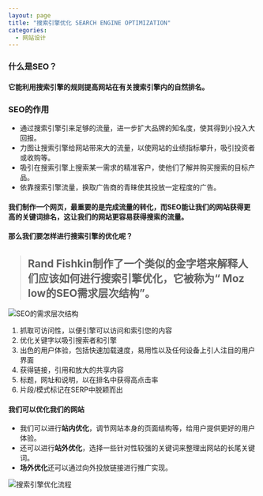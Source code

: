 ```yaml
---
layout: page
title: "搜索引擎优化 SEARCH ENGINE OPTIMIZATION"
categories:
  - 网站设计
---
```


### 什么是SEO？
#### 它能利用搜索引擎的规则提高网站在有关搜索引擎内的自然排名。

### SEO的作用
- 通过搜索引擎引来足够的流量，进一步扩大品牌的知名度，使其得到小投入大回报。
- 力图让搜索引擎给网站带来大的流量，以使网站的业绩指标攀升，吸引投资者或收购等。
- 吸引在搜索引擎上搜索某一需求的精准客户，使他们了解并购买搜索的目标产品。
- 依靠搜索引擎流量，换取广告商的青睐使其投放一定程度的广告。

> 
#### 我们制作一个网页，最重要的是完成流量的转化，而SEO能让我们的网站获得更高的关键词排名，这让我们的网站更容易获得搜索的流量。
#### 那么我们要怎样进行搜索引擎的优化呢？

> ## Rand Fishkin制作了一个类似的金字塔来解释人们应该如何进行搜索引擎优化，它被称为“ Moz low的SEO需求层次结构”。
![SEO的需求层次结构]()
1. 抓取可访问性，以便引擎可以访问和索引您的内容
2. 优化关键字以吸引搜索者和引擎
3. 出色的用户体验，包括快速加载速度，易用性以及任何设备上引人注目的用户界面
4. 获得链接，引用和放大的共享内容
5. 标题，网址和说明，以在排名中获得高点击率
6. 片段/模式标记在SERP中脱颖而出

#### 我们可以优化我们的网站
- 我们可以进行**站内优化**，调节网站本身的页面结构等，给用户提供更好的用户体验。
- 还可以进行**站外优化**，选择一些针对性较强的关键词来整理出网站的长尾关键词。
- **场外优化**还可以通过向外投放链接进行推广实现。

![搜索引擎优化流程]()